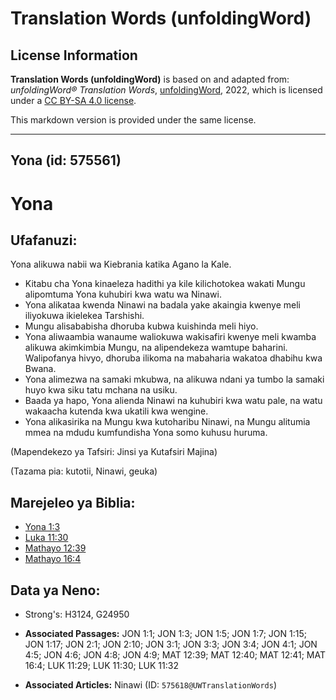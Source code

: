# Translation Words (unfoldingWord)

## License Information

**Translation Words (unfoldingWord)** is based on and adapted from: _unfoldingWord® Translation Words_, [unfoldingWord](https://unfoldingword.org/utw), 2022, which is licensed under a [CC BY-SA 4.0 license](https://creativecommons.org/licenses/by-sa/4.0/legalcode.en).

This markdown version is provided under the same license.



--------------------------------

## Yona (id: 575561)

Yona
====

Ufafanuzi:
----------

Yona alikuwa nabii wa Kiebrania katika Agano la Kale.

* Kitabu cha Yona kinaeleza hadithi ya kile kilichotokea wakati Mungu alipomtuma Yona kuhubiri kwa watu wa Ninawi.
* Yona alikataa kwenda Ninawi na badala yake akaingia kwenye meli iliyokuwa ikielekea Tarshishi.
* Mungu alisababisha dhoruba kubwa kuishinda meli hiyo.
* Yona aliwaambia wanaume waliokuwa wakisafiri kwenye meli kwamba alikuwa akimkimbia Mungu, na alipendekeza wamtupe baharini. Walipofanya hivyo, dhoruba ilikoma na mabaharia wakatoa dhabihu kwa Bwana.
* Yona alimezwa na samaki mkubwa, na alikuwa ndani ya tumbo la samaki huyo kwa siku tatu mchana na usiku.
* Baada ya hapo, Yona alienda Ninawi na kuhubiri kwa watu pale, na watu wakaacha kutenda kwa ukatili kwa wengine.
* Yona alikasirika na Mungu kwa kutoharibu Ninawi, na Mungu alitumia mmea na mdudu kumfundisha Yona somo kuhusu huruma.

(Mapendekezo ya Tafsiri: Jinsi ya Kutafsiri Majina)

(Tazama pia: kutotii, Ninawi, geuka)

Marejeleo ya Biblia:
--------------------

* [Yona 1:3](https://ref.ly/Jonah1:3)
* [Luka 11:30](https://ref.ly/Luke11:30)
* [Mathayo 12:39](https://ref.ly/Matt12:39)
* [Mathayo 16:4](https://ref.ly/Matt16:4)

Data ya Neno:
-------------

* Strong's: H3124, G24950

* **Associated Passages:** JON 1:1; JON 1:3; JON 1:5; JON 1:7; JON 1:15; JON 1:17; JON 2:1; JON 2:10; JON 3:1; JON 3:3; JON 3:4; JON 4:1; JON 4:5; JON 4:6; JON 4:8; JON 4:9; MAT 12:39; MAT 12:40; MAT 12:41; MAT 16:4; LUK 11:29; LUK 11:30; LUK 11:32
* **Associated Articles:** Ninawi (ID: `575618@UWTranslationWords`)

